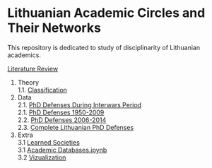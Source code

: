 Lithuanian Academic Circles and Their Networks
======

This repository is dedicated to study of disciplinarity of Lithuanian academics.


[Literature Review](Literature%20Review.ipynb)

1. Theory    
    1.1. [Classification](Classification.ipynb)    
2. Data    
    2.1. [PhD Defenses During Interwars Period](PhD%20Defenses%20During%20Interwars%20Period.ipynb)    
    2.1. [PhD Defenses 1950-2009](PhD%20defenses%201950-2008.ipynb)    
    2.2. [PhD Defenses 2006-2014](PhD%20defenses%202006-2014.ipynb)    
    2.3. [Complete Lithuanian PhD Defenses](Complete%20Lithuanian%20PhD%20Defenses.ipynb)
3. Extra    
    3.1 [Learned Societies](Learned%20societies.ipynb)  
    3.1 [Academic Databases.ipynb](Academic%20Databases.ipynb)    
    3.2 [Vizualization](Vizualization.ipynb)   
